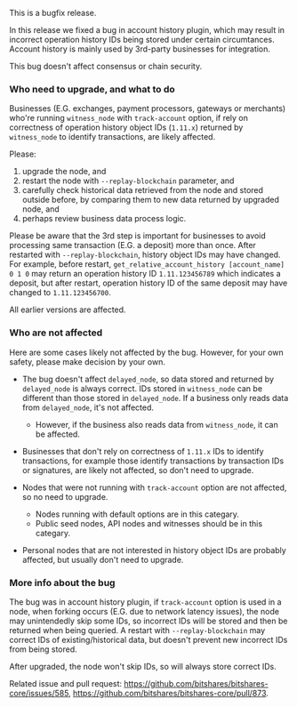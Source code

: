 This is a bugfix release.

In this release we fixed a bug in account history plugin, which may result in incorrect operation history IDs being stored under certain circumtances. Account history is mainly used by 3rd-party businesses for integration.

This bug doesn't affect consensus or chain security.

### Who need to upgrade, and what to do

Businesses (E.G. exchanges, payment processors, gateways or merchants) who're running `witness_node` with `track-account` option, if rely on correctness of operation history object IDs (`1.11.x`) returned by `witness_node` to identify transactions, are likely affected.

Please:
1. upgrade the node, and
2. restart the node with `--replay-blockchain` parameter, and
3. carefully check historical data retrieved from the node and stored outside before, by comparing them to new data returned by upgraded node, and
4. perhaps review business data process logic.

Please be aware that the 3rd step is important for businesses to avoid processing same transaction (E.G. a deposit) more than once. After restarted with `--replay-blockchain`, history object IDs may have changed. For example, before restart, `get_relative_account_history [account_name] 0 1 0` may return an operation history ID `1.11.123456789` which indicates a deposit, but after restart, operation history ID of the same deposit may have changed to `1.11.123456700`.

All earlier versions are affected.

### Who are not affected

Here are some cases likely not affected by the bug. However, for your own safety, please make decision by your own.

* The bug doesn't affect `delayed_node`, so data stored and returned by `delayed_node` is always correct. IDs stored in `witness_node` can be different than those stored in `delayed_node`. If a business only reads data from `delayed_node`, it's not affected.
  * However, if the business also reads data from `witness_node`, it can be affected.

* Businesses that don't rely on correctness of `1.11.x` IDs to identify transactions, for example those identify transactions by transaction IDs or signatures, are likely not affected, so don't need to upgrade.

* Nodes that were not running with `track-account` option are not affected, so no need to upgrade.
  * Nodes running with default options are in this categary.
  * Public seed nodes, API nodes and witnesses should be in this categary.

* Personal nodes that are not interested in history object IDs are probably affected, but usually don't need to upgrade.

### More info about the bug

The bug was in account history plugin, if `track-account` option is used in a node, when forking occurs (E.G. due to network latency issues), the node may unintendedly skip some IDs, so incorrect IDs will be stored and then be returned when being queried. A restart with `--replay-blockchain` may correct IDs of existing/historical data, but doesn't prevent new incorrect IDs from being stored.

After upgraded, the node won't skip IDs, so will always store correct IDs.

Related issue and pull request: https://github.com/bitshares/bitshares-core/issues/585, https://github.com/bitshares/bitshares-core/pull/873.
